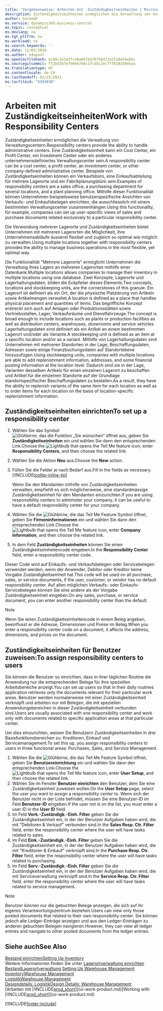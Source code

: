 ```yaml
---
title: 'Vorgehensweise: Arbeiten mit  Zuständigkeitseinheiten | Microsoft Docs'
description: Zuständigkeitseinheiten ermöglichen die Verwaltung von Verwaltungscentern. Eine Zuständigkeitseinheit kann ein Cost Center, ein Profit Center, ein Investment Center oder ein anderes unternehmensdefiniertes Verwaltungscenter sein.
author: SorenGP
ms.service: dynamics365-business-central
ms.topic: conceptual
ms.devlang: na
ms.tgt_pltfrm: na
ms.workload: na
ms.search.keywords: ''
ms.date: 11/03/2020
ms.author: edupont
ms.openlocfilehash: bc06c1e143fce8a667ba7675b472a1518a54ebbc
ms.sourcegitcommit: ff2b55b7e790447e0c1fcd5c2ec7f7610338ebaa
ms.translationtype: HT
ms.contentlocale: de-CH
ms.lasthandoff: 02/15/2021
ms.locfileid: "5393038"
---
```

# <a name="work-with-responsibility-centers"></a><span data-ttu-id="30dca-104">Arbeiten mit Zuständigkeitseinheiten</span><span class="sxs-lookup"><span data-stu-id="30dca-104">Work with Responsibility Centers</span></span>

<span data-ttu-id="30dca-105">Zuständigkeitseinheiten ermöglichen die Verwaltung von Verwaltungscentern.</span><span class="sxs-lookup"><span data-stu-id="30dca-105">Responsibility centers provide the ability to handle administrative centers.</span></span> <span data-ttu-id="30dca-106">Eine Zuständigkeitseinheit kann ein Cost Center, ein Profit Center, ein Investment Center oder ein anderes unternehmensdefiniertes Verwaltungscenter sein.</span><span class="sxs-lookup"><span data-stu-id="30dca-106">A responsibility center can be a cost center, a profit center, an investment center, or other company-defined administrative center.</span></span> <span data-ttu-id="30dca-107">Beispiele von Zuständigkeitseinheiten können ein Verkaufsbüro, eine Einkaufsabteilung für mehrere Lagerorte und ein Fabrikplanungsbüro sein.</span><span class="sxs-lookup"><span data-stu-id="30dca-107">Examples of responsibility centers are a sales office, a purchasing department for several locations, and a plant planning office.</span></span> <span data-ttu-id="30dca-108">Mithilfe dieser Funktionalität können Unternehmen beispielsweise benutzerspezifische Ansichten von Verkaufs- und Einkaufsbelegen einrichten, die ausschliesslich mit einem bestimmten Verwaltungscenter zusammenhängen.</span><span class="sxs-lookup"><span data-stu-id="30dca-108">Using this functionality, for example, companies can set up user-specific views of sales and purchase documents related exclusively to a particular responsibility center.</span></span>  

<span data-ttu-id="30dca-109">Die Verwendung mehrerer Lagerorte und Zuständigkeitseinheiten bietet Unternehmen mit mehreren Lagerorten die Möglichkeit, ihre Unternehmensabläufe äusserst flexibel und zugleich so optimal wie möglich zu verwalten.</span><span class="sxs-lookup"><span data-stu-id="30dca-109">Using multiple locations together with responsibility centers provides the ability to manage business operations in the most flexible, yet optimal way.</span></span>

<span data-ttu-id="30dca-110">Die Funktionalität "Mehrere Lagerorte" ermöglicht Unternehmen die Verwaltung ihres Lagers an mehreren Lagerorten mithilfe einer Datenbank.</span><span class="sxs-lookup"><span data-stu-id="30dca-110">Multiple locations allows companies to manage their inventory in multiple locations using one database.</span></span> <span data-ttu-id="30dca-111">Zwei Konzepte, Lagerorte und Lagerhaltungsdaten, bilden die Eckpfeiler dieses Elements.</span><span class="sxs-lookup"><span data-stu-id="30dca-111">Two concepts, locations and stockkeeping units, are the cornerstones of this granule.</span></span> <span data-ttu-id="30dca-112">Ein Lagerort ist definiert als ein Ort, der die physische Platzierung von Artikeln sowie Artikelmengen verwaltet.</span><span class="sxs-lookup"><span data-stu-id="30dca-112">A location is defined as a place that handles physical placement and quantities of items.</span></span> <span data-ttu-id="30dca-113">Das begriffliche Konzept erstreckt sich auch auf Anlagen oder Produktionsstätten sowie Vertriebsstellen, Lager, Verkaufsräume und Dienstfahrzeuge.</span><span class="sxs-lookup"><span data-stu-id="30dca-113">The concept is broad enough to include locations such as plants or production facilities as well as distribution centers, warehouses, showrooms and service vehicles.</span></span> <span data-ttu-id="30dca-114">Lagerhaltungsdaten sind definiert als ein Artikel an einem bestimmten Lagerort und/oder als Variante.</span><span class="sxs-lookup"><span data-stu-id="30dca-114">A stockkeeping unit is defined as an item at a specific location and/or as a variant.</span></span> <span data-ttu-id="30dca-115">Mithilfe von Lagerhaltungsdaten sind Unternehmen mit mehreren Standorten in der Lage, Beschaffungsdaten, Adressen sowie einige Finanzbuchungsdaten auf Standortebene hinzuzufügen.</span><span class="sxs-lookup"><span data-stu-id="30dca-115">Using stockkeeping units, companies with multiple locations are able to add replenishment information, addresses, and some financial posting information at the location level.</span></span> <span data-ttu-id="30dca-116">Dadurch sind sie in der Lage, Varianten desselben Artikels für einen einzelnen Lagerort zu beschaffen und Artikel für die einzelnen Standorte auf der Grundlage standortspezifischer Beschaffungsdaten zu bestellen.</span><span class="sxs-lookup"><span data-stu-id="30dca-116">As a result, they have the ability to replenish variants of the same item for each location as well as to order items for each location on the basis of location-specific replenishment information.</span></span>  

## <a name="to-set-up-a-responsibility-center"></a><span data-ttu-id="30dca-117">Zuständigkeitseinheiten einrichten</span><span class="sxs-lookup"><span data-stu-id="30dca-117">To set up a responsibility center</span></span>

1. <span data-ttu-id="30dca-118">Wählen Sie das Symbol ![Glühbirne, das die Funktion „Sie wünschen“ öffnet](media/ui-search/search_small.png "Tell Me-Funktion") aus, geben Sie **Zuständigkeitseinheiten** ein und wählen Sie dann den entsprechenden Link.</span><span class="sxs-lookup"><span data-stu-id="30dca-118">Choose the ![Lightbulb that opens the Tell Me feature](media/ui-search/search_small.png "Tell me what you want to do") icon, enter **Responsibility Centers**, and then choose the related link.</span></span>  
2. <span data-ttu-id="30dca-119">Wählen Sie die Aktion **Neu** aus.</span><span class="sxs-lookup"><span data-stu-id="30dca-119">Choose the **New** action.</span></span>  
3. <span data-ttu-id="30dca-120">Füllen Sie die Felder je nach Bedarf aus.</span><span class="sxs-lookup"><span data-stu-id="30dca-120">Fill in the fields as necessary.</span></span> [!INCLUDE[tooltip-inline-tip](includes/tooltip-inline-tip_md.md)]  

    <span data-ttu-id="30dca-121">Wenn Sie den Mandanten mithilfe von Zuständigkeitseinheiten verwalten, empfiehlt es sich möglicherweise, eine standardmässige Zuständigkeitseinheit für den Mandanten einzurichten.</span><span class="sxs-lookup"><span data-stu-id="30dca-121">If you are using responsibility centers to administer your company, it can be useful to have a default responsibility center for your company.</span></span>
4. <span data-ttu-id="30dca-122">Wählen Sie die ![Glühbirne, die das Tell Me Feature](media/ui-search/search_small.png "Tell Me-Funktion") Symbol öffnet, geben Sie **Firmeninformationen** ein und wählen Sie dann den entsprechenden Link.</span><span class="sxs-lookup"><span data-stu-id="30dca-122">Choose the ![Lightbulb that opens the Tell Me feature](media/ui-search/search_small.png "Tell me what you want to do") icon, enter **Company Information**, and then choose the related link.</span></span>
5. <span data-ttu-id="30dca-123">In dem Feld **Zuständigkeitseinheiten** können Sie einen Zuständigkeitseinheitencode eingeben.</span><span class="sxs-lookup"><span data-stu-id="30dca-123">In the **Responsibility Center** field, enter a responsibility center code.</span></span>

<span data-ttu-id="30dca-124">Dieser Code wird auf Einkaufs- und Verkaufsbelegen oder Servicebelegen verwendet werden, wenn der Anwender, Debitor oder Kreditor keine Vorgabe Zuständigkeitseinheit hat.</span><span class="sxs-lookup"><span data-stu-id="30dca-124">This code will be used on all purchase, sales, or service documents, if the user, customer, or vendor has no default responsibility center.</span></span> <span data-ttu-id="30dca-125">Auf allen möglichen Verkaufs- oder Einkaufs-Servicebelegen können Sie eine andere als der Vorgabe Zuständigkeitseinheit eingeben.</span><span class="sxs-lookup"><span data-stu-id="30dca-125">On any sales, purchase, or service document, you can enter another responsibility center than the default.</span></span>

> [!NOTE]  
> <span data-ttu-id="30dca-126">Wenn Sie einen Zuständigkeitseinheitencode in einem Beleg angeben, beeinflusst er die Adresse, Dimensionen und Preise im Beleg.</span><span class="sxs-lookup"><span data-stu-id="30dca-126">When you enter a responsibility center code on a document, it affects the address, dimensions, and prices on the document.</span></span>  

## <a name="to-assign-responsibility-centers-to-users"></a><span data-ttu-id="30dca-127">Zuständigkeitseinheiten für Benutzer zuweisen:</span><span class="sxs-lookup"><span data-stu-id="30dca-127">To assign responsibility centers to users</span></span>

<span data-ttu-id="30dca-128">Sie können die Benutzer so einrichten, dass in ihrer täglichen Routine die Anwendung nur die entsprechenden Belege für ihre speziellen Arbeitsbereiche anzeigt.</span><span class="sxs-lookup"><span data-stu-id="30dca-128">You can set up users so that in their daily routines application retrieves only the documents relevant for their particular work areas.</span></span> <span data-ttu-id="30dca-129">Benutzer werden normalerweise mit einer Zuständigkeitseinheit verknüpft und arbeiten nur mit Belegen, die mit speziellen Anwendungsbereichen in dieser Zuständigkeitseinheit verbunden sind.</span><span class="sxs-lookup"><span data-stu-id="30dca-129">Users are usually associated with one responsibility center and work only with documents related to specific application areas at that particular center.</span></span>  

<span data-ttu-id="30dca-130">Um dies einzurichten, weisen Sie Benutzern Zuständigkeitseinheiten in drei Basisfunktionsbereichen zu: Kreditoren, Einkauf und Servicemanagement.</span><span class="sxs-lookup"><span data-stu-id="30dca-130">To set this up, you assign responsibility centers to users in three functional areas: Purchases, Sales, and Service Management.</span></span>  

1. <span data-ttu-id="30dca-131">Wählen Sie die ![Glühbirne, die das Tell Me Feature](media/ui-search/search_small.png "Tell Me-Funktion") Symbol öffnet, geben Sie **Benutzereinrichtung** ein und wählen Sie dann den entsprechenden Link.</span><span class="sxs-lookup"><span data-stu-id="30dca-131">Choose the ![Lightbulb that opens the Tell Me feature](media/ui-search/search_small.png "Tell me what you want to do") icon, enter **User Setup**, and then choose the related link.</span></span>  
2. <span data-ttu-id="30dca-132">Wählen Sie im Fenster **Benutzer einrichten** den Benutzer, dem Sie eine Zuständigkeitseinheit zuweisen wollen.</span><span class="sxs-lookup"><span data-stu-id="30dca-132">On the **User Setup** page, select the user you want to assign a responsibility center to.</span></span> <span data-ttu-id="30dca-133">Wenn sich der Benutzer nicht in der Liste befindet, müssen Sie eine Benutzer-ID im Feld **Benutzer-ID** eingeben.</span><span class="sxs-lookup"><span data-stu-id="30dca-133">If the user not is on the list, you must enter a user ID in the **User ID** field.</span></span>  
3. <span data-ttu-id="30dca-134">Im Feld **Verk.-Zuständigk.-Einh. Filter** geben Sie die Zuständigkeitseinheit ein, in der der Benutzer Aufgaben haben wird, die mit "Debitoren & Verkauf" verbunden sind.</span><span class="sxs-lookup"><span data-stu-id="30dca-134">In the **Sales Resp. Ctr. Filter** field, enter the responsibility center where the user will have tasks related to sales.</span></span>  
4. <span data-ttu-id="30dca-135">Im Feld  **Eink.-Zuständigk.-Einh. Filter** geben Sie die Zuständigkeitseinheit ein, in der der Benutzer Aufgaben haben wird, die mit "Kreditoren &amp; Einkauf" verknüpft sind.</span><span class="sxs-lookup"><span data-stu-id="30dca-135">In the **Purchase Resp. Ctr. Filter** field, enter the responsibility center where the user will have tasks related to purchasing.</span></span>  
5. <span data-ttu-id="30dca-136">Im Feld **Serv.-Zuständigk.-Einh. Filter** geben Sie die Zuständigkeitseinheit ein, in der der Benutzer Aufgaben haben wird, die mit Serviceverwaltung verknüpft sind.</span><span class="sxs-lookup"><span data-stu-id="30dca-136">In the **Service Resp. Ctr. Filter** field, enter the responsibility center where the user will have tasks related to service management.</span></span>  

> [!NOTE]  
> <span data-ttu-id="30dca-137">Benutzer können nur die gebuchten Belege anzeigen, die sich auf ihr eigenes Verantwortungszentrum beziehen.</span><span class="sxs-lookup"><span data-stu-id="30dca-137">Users can view only those posted documents that related to their own responsibility center.</span></span> <span data-ttu-id="30dca-138">Sie können jedoch alle Ledger-Einträge anzeigen und aus den Ledger-Einträgen zu anderen gebuchten Belegen navigieren.</span><span class="sxs-lookup"><span data-stu-id="30dca-138">However, they can view all ledger entries and navigate to other posted documents from the ledger entries.</span></span>

## <a name="see-also"></a><span data-ttu-id="30dca-139">Siehe auch</span><span class="sxs-lookup"><span data-stu-id="30dca-139">See Also</span></span>

[<span data-ttu-id="30dca-140">Bestand einrichten</span><span class="sxs-lookup"><span data-stu-id="30dca-140">Setting Up Inventory</span></span>](inventory-setup-inventory.md)  
<span data-ttu-id="30dca-141">Weitere Informationen finden Sie unter [Lagerortverwaltung einrichten](warehouse-setup-warehouse.md)
[Bestand](inventory-manage-inventory.md)[Lagerortverwaltung](warehouse-manage-warehouse.md).</span><span class="sxs-lookup"><span data-stu-id="30dca-141">[Setting Up Warehouse Management](warehouse-setup-warehouse.md)
[Inventory](inventory-manage-inventory.md)[Warehouse Management](warehouse-manage-warehouse.md)</span></span>  
[<span data-ttu-id="30dca-142">Logistik</span><span class="sxs-lookup"><span data-stu-id="30dca-142">Warehouse Management</span></span>](warehouse-manage-warehouse.md)  
[<span data-ttu-id="30dca-143">Designdetails: Logistik</span><span class="sxs-lookup"><span data-stu-id="30dca-143">Design Details: Warehouse Management</span></span>](design-details-warehouse-management.md)  
<span data-ttu-id="30dca-144">[Arbeiten mit [!INCLUDE[prod_short](includes/prod_short.md)]](ui-work-product.md)</span><span class="sxs-lookup"><span data-stu-id="30dca-144">[Working with [!INCLUDE[prod_short](includes/prod_short.md)]](ui-work-product.md)</span></span>  


[!INCLUDE[footer-include](includes/footer-banner.md)]